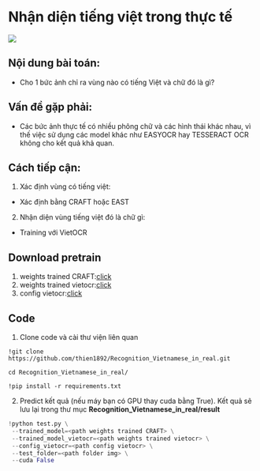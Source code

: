 # Nhận diện tiếng việt trong thực tế

<img src = 'https://i.imgur.com/lBJrLOx.jpg'>


## Nội dung bài toán:
- Cho 1 bức ảnh chỉ ra vùng nào có tiếng Việt và chữ đó là gì?

## Vấn đề gặp phải:
- Các bức ảnh thực tế có nhiều phông chữ và các hình thái khác nhau, vì thế việc sử dụng các model khác như EASYOCR hay TESSERACT OCR không cho kết quả khả quan.

## Cách tiếp cận:
1. Xác định vùng có tiếng việt:
- Xác định bằng CRAFT hoặc EAST
2. Nhận diện vùng tiếng việt đó là chữ gì:
- Training với VietOCR

## Download pretrain

1. weights trained CRAFT:[click](https://drive.google.com/file/d/1Jsp2v5L69BFkkBnb6f3QSifz7Etd9t9g/view?usp=sharing)
2. weights trained vietocr:[click](https://drive.google.com/file/d/1SrlJmj5UeWHUIhc94cu8YmsRuTTFWbb7/view?usp=sharing)
3. config vietocr:[click](https://drive.google.com/file/d/1BAqAcX14TCsc83fOX8jn15_8r-hUs7t8)

## Code

1. Clone code và cài thư viện liên quan
```
!git clone https://github.com/thien1892/Recognition_Vietnamese_in_real.git
```
```
cd Recognition_Vietnamese_in_real/
```
```
!pip install -r requirements.txt
```

2. Predict kết quả (nếu máy bạn có GPU thay cuda bằng True). Kết quả sẽ lưu lại trong thư mục **Recognition_Vietnamese_in_real/result**
```python
!python test.py \
 --trained_model=<path weights trained CRAFT> \
 --trained_model_vietocr=<path weights trained vietocr> \
 --config_vietocr=<path config vietocr> \
 --test_folder=<path folder img> \
 --cuda False
```